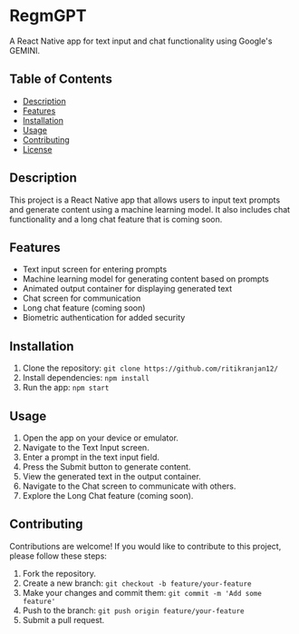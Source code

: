# RegmGPT

A React Native app for text input and chat functionality using Google's GEMINI.

## Table of Contents

- [Description](#description)
- [Features](#features)
- [Installation](#installation)
- [Usage](#usage)
- [Contributing](#contributing)
- [License](#license)

## Description

This project is a React Native app that allows users to input text prompts and generate content using a machine learning model. It also includes chat functionality and a long chat feature that is coming soon.

## Features

- Text input screen for entering prompts
- Machine learning model for generating content based on prompts
- Animated output container for displaying generated text
- Chat screen for communication
- Long chat feature (coming soon)
- Biometric authentication for added security

## Installation

1. Clone the repository: `git clone https://github.com/ritikranjan12/`
2. Install dependencies: `npm install`
3. Run the app: `npm start`

## Usage

1. Open the app on your device or emulator.
2. Navigate to the Text Input screen.
3. Enter a prompt in the text input field.
4. Press the Submit button to generate content.
5. View the generated text in the output container.
6. Navigate to the Chat screen to communicate with others.
7. Explore the Long Chat feature (coming soon).

## Contributing

Contributions are welcome! If you would like to contribute to this project, please follow these steps:

1. Fork the repository.
2. Create a new branch: `git checkout -b feature/your-feature`
3. Make your changes and commit them: `git commit -m 'Add some feature'`
4. Push to the branch: `git push origin feature/your-feature`
5. Submit a pull request.
